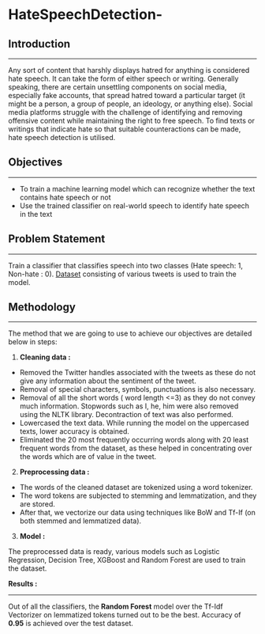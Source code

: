 # HateSpeechDetection-
## Introduction
***
Any sort of content that harshly displays hatred for anything is considered hate speech. It can take the form of either speech or writing. Generally speaking, there are certain unsettling components on social media, especially fake accounts, that spread hatred toward a particular target (it might be a person, a group of people, an ideology, or anything else). Social media platforms struggle with the challenge of identifying and removing offensive content while maintaining the right to free speech. To find texts or writings that indicate hate so that suitable counteractions can be made, hate speech detection is utilised.

## Objectives
***
- To train a machine learning model which can recognize whether the text contains hate speech or not
-  Use the trained classifier on real-world speech to identify hate speech in the text

## Problem Statement
***
Train a classifier that classifies speech into two classes (Hate speech: 1, Non-hate : 0). <a href="https://www.kaggle.com/arkhoshghalb/twitter-sentiment-analysis-hatred-speech">Dataset</a> consisting of various tweets is used to train the model.

## Methodology
***
The method that we are going to use to achieve our objectives are detailed below in steps:
1. **Cleaning data :**
- Removed the Twitter handles associated with the tweets as these do not give any information about the sentiment of the tweet.
- Removal of special characters, symbols, punctuations is also necessary.
- Removal of all the short words ( word length <=3) as they do not convey much information. Stopwords such as I, he, him were also removed using the NLTK library. Decontraction of text was also performed.
- Lowercased the text data. While running the model on the uppercased texts, lower accuracy is obtained. 
- Eliminated the 20 most frequently occurring words along with 20 least frequent words from the dataset, as these helped in concentrating over the words which are of value in the tweet.

2. **Preprocessing data :**
- The words of the cleaned dataset are tokenized using a word tokenizer.
- The word tokens are subjected to stemming and lemmatization, and they are stored.
- After that, we vectorize our data using techniques like BoW and Tf-If (on both stemmed and lemmatized data).

3. **Model :**

The preprocessed data is ready, various models such as Logistic Regression, Decision Tree, XGBoost and Random Forest are used to train the dataset.

**Results :**
***
Out of all the classifiers, the **Random Forest** model over the Tf-Idf Vectorizer on lemmatized tokens turned out to be the best. Accuracy of **0.95** is achieved over the test dataset.

 
 
